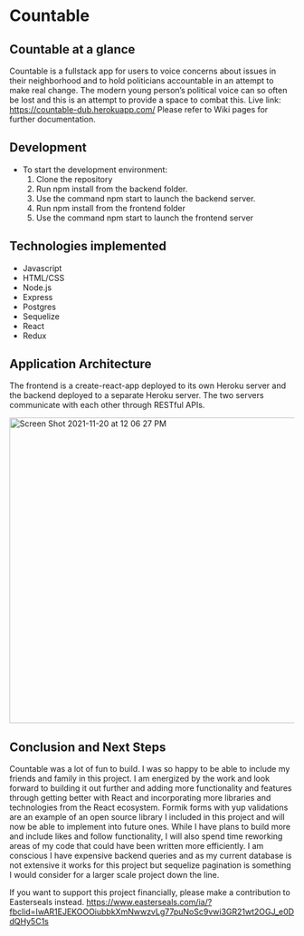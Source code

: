 # Countable
## Countable at a glance
Countable is a fullstack app for users to voice concerns about issues in their neighborhood and to hold politicians accountable in an attempt to make real change. The modern young person’s political voice can so often be lost and this is an attempt to provide a space to combat this. 
Live link: https://countable-dub.herokuapp.com/ Please refer to Wiki pages for further documentation.

## Development
* To start the development environment:
  1. Clone the repository
  2. Run npm install from the backend folder.
  3. Use the command npm start to launch the backend server.
  4. Run npm install from the frontend folder
  5. Use the command npm start to launch the frontend server

## Technologies implemented
* Javascript
* HTML/CSS
* Node.js
* Express
* Postgres
* Sequelize
* React
* Redux

## Application Architecture 
The frontend is a create-react-app deployed to its own Heroku server and the backend deployed to a separate Heroku server. The two servers communicate with each other through RESTful APIs.

<img width="539" alt="Screen Shot 2021-11-20 at 12 06 27 PM" src="https://user-images.githubusercontent.com/78274179/142735038-65dd18d4-f3f7-4c82-a0dc-bfd349e5e734.png">


## Conclusion and Next Steps
Countable was a lot of fun to build. I was so happy to be able to include my friends and family in this project. I am energized by the work and look forward to building it out further and adding more functionality and features through getting better with React and incorporating more libraries and technologies from the React ecosystem. Formik forms with yup validations are an example of an open source library I included in this project and will now be able to implement into future ones. While I have plans to build more and include likes and follow functionality, I will also spend time reworking areas of my code that could have been written more efficiently. I am conscious I have expensive backend queries and as my current database is not extensive it works for this project but sequelize pagination is something I would consider for a larger scale project down the line. 


If you want to support this project financially, please make a contribution to Easterseals instead.
https://www.easterseals.com/ia/?fbclid=IwAR1EJEKOOOiubbkXmNwwzvLg77puNoSc9vwi3GR21wt2OGJ_e0DdQHy5C1s
